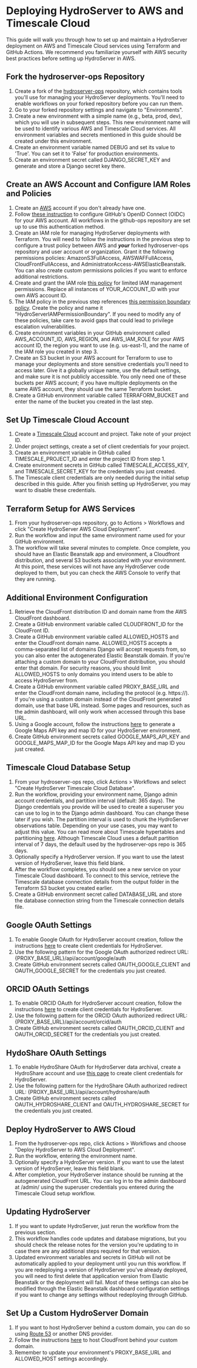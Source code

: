 # Deploying HydroServer to AWS and Timescale Cloud

This guide will walk you through how to set up and maintain a HydroServer deployment on AWS and Timescale Cloud services using Terraform and GitHub Actions. We recommend you familiarize yourself with AWS security best practices before setting up HydroServer in AWS.

## Fork the hydroserver-ops Repository
1. Create a fork of the [hydroserver-ops](https://github.com/hydroserver2/hydroserver-ops) repository, which contains tools you'll use for managing your HydroServer deployments. You'll need to enable workflows on your forked repository before you can run them.
2. Go to your forked repository settings and navigate to "Environments".
3. Create a new environment with a simple name (e.g., beta, prod, dev), which you will use in subsequent steps. This new environment name will be used to identify various AWS and Timescale Cloud services. All environment variables and secrets mentioned in this guide should be created under this environment.
4. Create an environment variable named DEBUG and set its value to 'True'. You can set it to 'False' for production environments.
5. Create an environment secret called DJANGO_SECRET_KEY and generate and store a Django secret key there.

## Create an AWS Account and Configure IAM Roles and Policies
1. Create an [AWS](https://aws.amazon.com/) account if you don't already have one.
2. Follow [these instruction](https://docs.github.com/en/actions/deployment/security-hardening-your-deployments/configuring-openid-connect-in-amazon-web-services) to configure GitHub's OpenID Connect (OIDC) for your AWS account. All workflows in the github-ops repository are set up to use this authentication method.
3. Create an IAM role for managing HydroServer deployments with Terraform. You will need to follow the instructions in the previous step to configure a trust policy between AWS and ***your*** forked hydroserver-ops repository and user account or organization. Grant it the following permissions policies: AmazonS3FullAccess, AWSWAFFullAccess, CloudFrontFullAccess, and AdministratorAccess-AWSElasticBeanstalk. You can also create custom permissions policies if you want to enforce additional restrictions.
4. Create and grant the IAM role [this policy](https://github.com/hydroserver2/hydroserver-ops/blob/main/terraform/aws/terraform-iam-policy.json) for limited IAM management permissions. Replace all instances of YOUR_ACCOUNT_ID with your own AWS account ID.
5. The IAM policy in the previous step references [this permission boundary policy](https://github.com/hydroserver2/hydroserver-ops/blob/main/terraform/aws/iam-ec2-permissions-boundary.json). Create the policy and name it "HydroServerIAMPermissionBoundary". If you need to modify any of these policies, take care to avoid gaps that could lead to privilege escalation vulnerabilities.
6. Create environment variables in your GitHub environment called AWS_ACCOUNT_ID, AWS_REGION, and AWS_IAM_ROLE for your AWS account ID, the region you want to use (e.g. us-east-1), and the name of the IAM role you created in step 3.
7. Create an S3 bucket in your AWS account for Terraform to use to manage your deployments and store sensitive credentials you'll need to access later. Give it a globally unique name, use the default settings, and make sure it is not publicly accessible. You only need one of these buckets per AWS account; if you have multiple deployments on the same AWS account, they should use the same Terraform bucket.
8. Create a GitHub environment variable called TERRAFORM_BUCKET and enter the name of the bucket you created in the last step.

## Set Up Timescale Cloud Account
1. Create a [Timescale Cloud](https://www.timescale.com/) account and project. Take note of your project ID.
2. Under project settings, create a set of client credentials for your project.
3. Create an environment variable in GitHub called TIMESCALE_PROJECT_ID and enter the project ID from step 1. 
4. Create environment secrets in GitHub called TIMESCALE_ACCESS_KEY, and TIMESCALE_SECRET_KEY for the credentials you just created.
5. The Timescale client credentials are only needed during the initial setup described in this guide. After you finish setting up HydroServer, you may want to disable these credentials.

## Terraform Setup for AWS Services
1. From your hydroserver-ops repository, go to Actions > Workflows and click "Create HydroServer AWS Cloud Deployment".
2. Run the workflow and input the same environment name used for your GitHub environment.
3. The workflow will take several minutes to complete. Once complete, you should have an Elastic Beanstalk app and environment, a Cloudfront distribution, and several S3 buckets associated with your environment. At this point, these services will not have any HydroServer code deployed to them, but you can check the AWS Console to verify that they are running.

## Additional Environment Configuration
1. Retrieve the CloudFront distribution ID and domain name from the AWS CloudFront dashboard.
2. Create a GitHub environment variable called CLOUDFRONT_ID for the CloudFront ID.
3. Create a GitHub environment variable called ALLOWED_HOSTS and enter the CloudFront domain name. ALLOWED_HOSTS accepts a comma-separated list of domains Django will accept requests from, so you can also enter the autogenerated Elastic Beanstalk domain. If you're attaching a custom domain to your CloudFront distribution, you should enter that domain. For security reasons, you should limit ALLOWED_HOSTS to only domains you intend users to be able to access HydroServer from.
4. Create a GitHub environment variable called PROXY_BASE_URL and enter the CloudFront domain name, including the protocol (e.g. https://). If you're using a custom domain instead of the CloudFront generated domain, use that base URL instead. Some pages and resources, such as the admin dashboard, will only work when accessed through this base URL. 
5. Using a Google account, follow the instructions [here](https://developers.google.com/maps/documentation/embed/get-api-key) to generate a Google Maps API key and map ID for your HydroServer environment.
6. Create GitHub environment secrets called GOOGLE_MAPS_API_KEY and GOOGLE_MAPS_MAP_ID for the Google Maps API key and map ID you just created.
   
## Timescale Cloud Database Setup
1. From your hydroserver-ops repo, click Actions > Workflows and select "Create HydroServer Timescale Cloud Database".
2. Run the workflow, providing your environment name, Django admin account credentials, and partition interval (default: 365 days). The Django credentials you provide will be used to create a superuser you can use to log in to the Django admin dashboard. You can change these later if you wish. The partition interval is used to chunk the HydroServer observations table. Depending on your use cases, you may want to adjust this value. You can read more about Timescale hypertables and partitioning [here](https://docs.timescale.com/use-timescale/latest/hypertables/about-hypertables/). Although Timescale Cloud uses a default partition interval of 7 days, the default used by the hydroserver-ops repo is 365 days.
3. Optionally specify a HydroServer version. If you want to use the latest version of HydroServer, leave this field blank.
4. After the workflow completes, you should see a new service on your Timescale Cloud dashboard. To connect to this service, retrieve the Timescale database connection details from the output folder in the Terraform S3 bucket you created earlier.
5. Create a GitHub environment secret called DATABASE_URL and store the database connection string from the Timescale connection details file.

## Google OAuth Settings
1. To enable Google OAuth for HydroServer account creation, follow the instructions [here](https://developers.google.com/identity/protocols/oauth2) to create client credentials for HydroServer.
2. Use the following pattern for the Google OAuth authorized redirect URL: {PROXY_BASE_URL}/api/account/google/auth
3. Create GitHub environment secrets called OAUTH_GOOGLE_CLIENT and OAUTH_GOOGLE_SECRET for the credentials you just created.

## ORCID OAuth Settings
1. To enable ORCID OAuth for HydroServer account creation, follow the instructions [here](https://info.orcid.org/documentation/api-tutorials/api-tutorial-get-and-authenticated-orcid-id/) to create client credentials for HydroServer.
2. Use the following pattern for the ORCID OAuth authorized redirect URL: {PROXY_BASE_URL}/api/account/orcid/auth
3. Create GitHub environment secrets called OAUTH_ORCID_CLIENT and OAUTH_ORCID_SECRET for the credentials you just created.

## HydoShare OAuth Settings
1. To enable HydroShare OAuth for HydroServer data archival, create a HydroShare account and use [this page](https://www.hydroshare.org/o/applications/) to create client credentials for HydroServer.
2. Use the following pattern for the HydroShare OAuth authorized redirect URL: {PROXY_BASE_URL}/api/account/hydroshare/auth
3. Create GitHub environment secrets called OAUTH_HYDROSHARE_CLIENT and OAUTH_HYDROSHARE_SECRET for the credentials you just created.

## Deploy HydroServer to AWS Cloud
1. From the hydroserver-ops repo, click Actions > Workflows and choose "Deploy HydroServer to AWS Cloud Deployment".
2. Run the workflow, entering the environment name.
3. Optionally specify a HydroServer version. If you want to use the latest version of HydroServer, leave this field blank.
4. After completion, your HydroServer instance should be running at the autogenerated CloudFront URL. You can log in to the admin dashboard at /admin/ using the superuser credentials you entered during the Timescale Cloud setup workflow.

## Updating HydroServer
1. If you want to update HydroServer, just rerun the workflow from the previous section.
2. This workflow handles code updates and database migrations, but you should check the release notes for the version you're updating to in case there are any additional steps required for that version.
3. Updated environment variables and secrets in GitHub will not be automatically applied to your deployment until you run this workflow. If you are redeploying a version of HydroServer you've already deployed, you will need to first delete that application version from Elastic Beanstalk or the deployment will fail. Most of these settings can also be modified through the Elastic Beanstalk dashboard configuration settings if you want to change any settings without redeploying through GitHub.

## Set Up a Custom HydroServer Domain
1. If you want to host HydroServer behind a custom domain, you can do so using [Route 53](https://aws.amazon.com/route53/) or another DNS provider.
2. Follow the instructions [here](https://docs.aws.amazon.com/AmazonCloudFront/latest/DeveloperGuide/CNAMEs.html) to host CloudFront behind your custom domain.
3. Remember to update your environment's PROXY_BASE_URL and ALLOWED_HOST settings accordingly.
